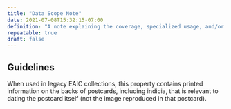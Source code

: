 ```yaml
---
title: "Data Scope Note"
date: 2021-07-08T15:32:15-07:00
definition: "A note explaining the coverage, specialized usage, and/or rules for assigning the Date value."
repeatable: true
draft: false
---
```


## Guidelines

When used in legacy EAIC collections, this property contains printed information on the backs
 of postcards, including indicia, that is relevant to dating the postcard itself (not the image
 reproduced in that postcard).
